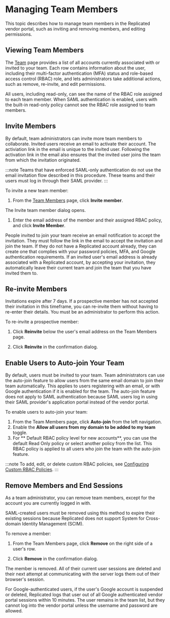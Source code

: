 # Managing Team Members

This topic describes how to manage team members in the Replicated vendor portal, such as inviting and removing members, and editing permissions.

## Viewing Team Members
The [Team](https://vendor.replicated.com/team/members) page provides a list of all accounts currently associated with or invited to your team. Each row contains information about the user, including their multi-factor authentication (MFA) status and role-based access control (RBAC) role, and lets administrators take additional actions, such as remove, re-invite, and edit permissions.

All users, including read-only, can see the name of the RBAC role assigned to each team member. When SAML authentication is enabled, users with the built-in read-only policy cannot see the RBAC role assigned to team members.

## Invite Members
By default, team administrators can invite more team members to collaborate. Invited users receive an email to activate their account. The activiation link in the email is unique to the invited user. Following the activation link in the email also ensures that the invited user joins the team from which the invitation originated. 

:::note
Teams that have enforced SAML-only authentication do not use the email invitation flow described in this procedure. These teams and their users must log in through their SAML provider.
:::

To invite a new team member:

1. From the [Team Members](https://vendor.replicated.com/team/members) page, click **Invite member**.

  The Invite team member dialog opens.

1. Enter the email address of the member and their assigned RBAC policy, and click **Invite Member**.

  People invited to join your team receive an email notification to accept the invitation. They must follow the link in the email to accept the invitation and join the team. If they do not have a Replicated account already, they can create one that complies with your password policies, MFA, and Google authentication requirements. If an invited user's email address is already associated with a Replicated account, by accepting your invitation, they automatically leave their current team and join the team that you have invited them to.

## Re-invite Members

Invitations expire after 7 days. If a prospective member has not accepted their invitation in this timeframe, you can re-invite them without having to re-enter their details. You must be an administrator to perform this action.

To re-invite a prospective member:

1. Click **Reinvite** below the user's email address on the Team Members page.

1. Click **Reinvite** in the confirmation dialog.

## Enable Users to Auto-join Your Team
By default, users must be invited to your team. Team administrators can use the auto-join feature to allow users from the same email domain to join their team automatically. This applies to users registering with an email, or with Google authentication if it is enabled for the team. The auto-join feature does not apply to SAML authentication because SAML users log in using their SAML provider's application portal instead of the vendor portal.

To enable users to auto-join your team:

1. From the Team Members page, click **Auto-join** from the left navigation.
1. Enable the **Allow all users from my domain to be added to my team** toggle.
1. For ** Default RBAC policy level for new accounts**, you can use the default Read Only policy or select another policy from the list. This RBAC policy is applied to all users who join the team with the auto-join feature.

  :::note
  To add, edit, or delete custom RBAC policies, see [Configuring Custom RBAC Policies](team-management-rbac-configuring).
  :::

## Remove Members and End Sessions
As a team administrator, you can remove team members, except for the account you are currently logged in with.

SAML-created users must be removed using this method to expire their existing sessions because Replicated does not support System for Cross-domain Identity Management (SCIM).

To remove a member:

1. From the Team Members page, click **Remove** on the right side of a user's row.

1. Click **Remove** in the confirmation dialog.

  The member is removed. All of their current user sessions are deleted and their next attempt at communicating with the server logs them out of their browser's session.

  For Google-authenticated users, if the user's Google account is suspended or deleted, Replicated logs that user out of all Google authenticated vendor portal sessions within 10 minutes. The user remains in the team list, but they cannot log into the vendor portal unless the username and password are allowed.
